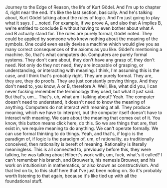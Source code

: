 ﻿Journey to the Edge of Reason, the life of Kurt Gödel.
And I'm up to chapter 4, right near the end.
It's like the last section, basically.
And he's talking about, Kurt Gödel talking about the rules of logic.
And I'm just going to play what it says.
[
...noted. For example, if we prove A, and also that A implies B, we're entitled to conclude B without having to even bother about what A and B actually stand for.
The rules are purely formal, Gödel noted. They could be applied by someone who knew nothing about the meaning of the symbols.
One could even easily devise a machine which would give you as many correct consequences of the axioms as you like.
Gödel's mentioning a machine.
So, that's what computers do.
Computers are purely formal systems.
They don't care about, they don't have any grasp of, they don't need.
Not only do they not need, they are incapable of grasping, or understanding, or interacting with meaning.
I think, I'm assuming this is the case, and I think that's probably right.
They are purely formal. They are, they are, they do proofs.
They are just constantly proving things.
And they don't need to, you know, A or B, therefore A.
Well, like, what did you, I can never fucking remember the terminology they used, but what it just said.
But that's, um...
That's, uh, what am I talking about?
Yeah.
The computer doesn't need to understand, it doesn't need to know the meaning of anything.
Computers do not interact with meaning at all.
They produce meaning, which we have to interpret, but the computer itself doesn't have to interact with meaning.
We care about the meaning that comes out of it.
You know, this button means click here, do this.
So we are things that are, that exist in, we require meaning to do anything.
We can't operate formally.
We can use formal thinking to do things.
Yeah, and that's, if logic is the paradigm of, if logic is the paradigm of, um, of rationality, as traditionally conceived,
then rationality is bereft of meaning.
Rationality is literally meaningless.
This is all connected to, previously before this, they were talking, he was talking about Hilbert's work with, um, fuck, what's it called?
I can't remember his branch, and Brouwer's, his nemesis Brouwer, and his work on intuitionism in mathematics, or also known as constructivism.
And that led on to, to this stuff here that I've just been noting on.
So it's probably worth listening to that again, because it's like tied up with all the foundational stuff.
